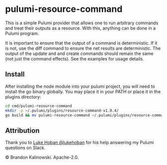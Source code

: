 # pulumi-resource-command

This is a simple Pulumi provider that allows one to run arbitrary commands and treat their outputs as a resource. With this, anything can be done in a Pulumi program.

It is important to ensure that the output of a command is deterministic. If it is not, use the diff command to ensure the net results are deterministic. The output of the update and and create commands should remain the same (not just the command effects). See the examples for usage details.

## Install

After installing the node module into your pulumi project, you will need to install the go binary globally.
You may place it in your PATH or place it in the plugins directory:

```sh
cd cmd/pulumi-resource-command
mkdir -p ~/.pulumi/plugins/resource-command-v1.0.4/
go build && mv pulumi-resource-command ~/.pulumi/plugins/resource-command-v1.0.4/
```

## Attribution

Thank you to [Luke Hoban @lukehoban](https://github.com/lukehoban) for his help answering my Pulumi questions on Slack.

© Brandon Kalinowski. Apache-2.0.
